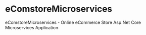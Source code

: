 # eComstoreMicroservices
eComstoreMicroservices - Online eCommerce Store Asp.Net Core Microservices Application
